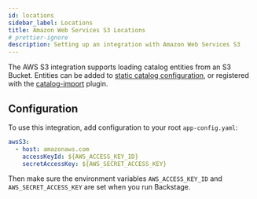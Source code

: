 ```yaml
---
id: locations
sidebar_label: Locations
title: Amazon Web Services S3 Locations
# prettier-ignore
description: Setting up an integration with Amazon Web Services S3
---
```


The AWS S3 integration supports loading catalog entities from an S3 Bucket.
Entities can be added to
[static catalog configuration](../../features/software-catalog/configuration.md),
or registered with the
[catalog-import](https://github.com/backstage/backstage/tree/master/plugins/catalog-import)
plugin.

## Configuration

To use this integration, add configuration to your root `app-config.yaml`:

```yaml
awsS3:
  - host: amazonaws.com
    accessKeyId: ${AWS_ACCESS_KEY_ID}
    secretAccessKey: ${AWS_SECRET_ACCESS_KEY}
```

Then make sure the environment variables `AWS_ACCESS_KEY_ID` and
`AWS_SECRET_ACCESS_KEY` are set when you run Backstage.
